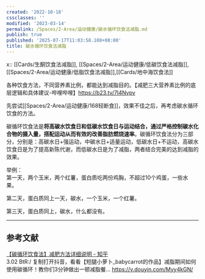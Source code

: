 ```yaml
---
created: '2022-10-18'
cssclasses: ''
modified: '2023-03-14'
permalink: /Spaces/2-Area/运动健康/碳水循环饮食法减脂.md
publish: true
published: '2025-07-17T11:03:58.108+08:00'
title: 碳水循环饮食法减脂
---
```

x:: [[Cards/生酮饮食法减脂]], [[Spaces/2-Area/运动健康/低碳饮食法减脂]], [[Spaces/2-Area/运动健康/低脂饮食法减脂]],[[Cards/地中海饮食法]]

各种饮食方法，不同营养素比例，都能达到减脂目的。【减肥三大营养素比例的底层逻辑和具体建议-哔哩哔哩】https://b23.tv/7I4Nvpv

先尝试[[Spaces/2-Area/运动健康/168轻断食]]，效果不佳之后，再考虑碳水循环饮食的方法。

碳循环饮食法是**将高碳水饮食日和低碳水饮食日与运动结合，通过严格控制碳水化合物的摄入量，搭配运动从而有效的改善脂肪燃烧速率**。碳循环饮食法分为三部分，分别是：高碳水日+强运动，中碳水日+适量运动，低碳水日+不运动，高碳水饮食日是为了提高新陈代谢，而低碳水日是为了减脂，两者结合完美的达到减脂的效果。

举例：  
第一天，两个玉米，两个红薯，蛋白质吃两份鸡胸，不超过10个鸡蛋，一些水果。

第二天，蛋白质同上一天，碳水，一个玉米，一个红薯。

第三天，蛋白质同上，碳水，什么都没有。

---

## 参考文献

[【碳循环饮食法】减肥方法详细说明 - 知乎](https://zhuanlan.zhihu.com/p/114557918)  
3.02 BtR:/ 复制打开抖音，看看【短腿小萝卜_babycarrot的作品】减脂期间如何使用碳循环！教你们3分钟做出一顿减脂餐… https://v.douyin.com/Myy4kGN/